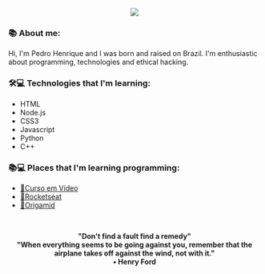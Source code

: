  <p align="center">
    <img windth="250"; src="https://radio.x-team.com/static/media/mario.28e65fd9.gif">

### 📚 About me:
Hi, I'm Pedro Henrique and I was born and raised on Brazil. I'm enthusiastic about programming, technologies and ethical hacking.

### 🛠💻 Technologies that I'm learning:

- HTML
- Node.js
- CSS3
- Javascript
- Python
- C++

### 📚💻 Places that I'm learning programming:

- [🖖Curso em Vídeo](https://www.cursoemvideo.com/)
- [🚀Rocketseat](https://app.rocketseat.com.br/)
- [🐺Origamid](https://www.origamid.com/)

<br>

<p align="center">
<strong>"Don't find a fault find a remedy"</strong>
<br>
<strong>"When everything seems to be going against you, remember that the airplane takes off against the wind, not with it." </strong>
<br>
        <strong> • Henry Ford </strong>
    </p>
